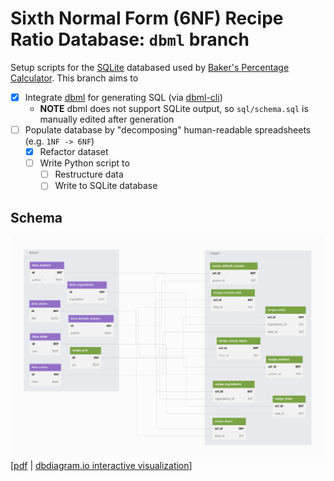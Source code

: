# Sixth Normal Form (6NF) Recipe Ratio Database: `dbml` branch

Setup scripts for the [SQLite][sqlite] databased used by [Baker's Percentage Calculator][bpcalcobs]. This branch aims to

- [x] Integrate [dbml][dbml] for generating SQL (via [dbml-cli][dbmlcli])
  - **NOTE** dbml does not support SQLite output, so `sql/schema.sql` is manually edited after generation
- [ ] Populate database by "decomposing" human-readable spreadsheets (e.g. `1NF -> 6NF`)
  - [x] Refactor dataset
  - [ ] Write Python script to
    - [ ] Restructure data
    - [ ] Write to SQLite database

## Schema
![database schema](dbml/schema.png)
[[pdf](dbml/schema.pdf) | [dbdiagram.io interactive visualization](https://dbdiagram.io/d/63dfc0d0296d97641d7e8c4f)]

<!--
## Schema (prior)
| Table                      | Type    | Columns                           |
|:---------------------------|:-------:|:----------------------------------|
| `authors`                  | `Data`  | `id, author`                      |
| `citation_access_dates`    | `Data`  | `id, access_date`                 |
| `citation_dates`           | `Data`  | `id, citation_date`               |
| `ingredients`              | `Data`  | `id, ingredient`                  |
| `masses`                   | `Data`  | `id, mass`                        |
| `recipes`                  | `Data`  | `id, recipe`                      |
| `recipe_access_date_ids`   | `Link`  | `recipe_id, access_date_id`       |
| `recipe_author_ids`        | `Link`  | `recipe_id, author_id`            |
| `recipe_citation_date_ids` | `Link`  | `recipe_id, citation_date_id`     |
| `recipe_mass_ids`          | `Link`  | `recipe_id, mass_id`              |
| `bakers_percentages`       | `Value` | `recipe_id, ingredient_id, ratio` |
| `citation_titles`          | `Value` | `recipe_id, title`                |
| `citation_urls`            | `Value` | `recipe_id, url`                  |

### Summaries
| Count | Table Type | Description                                                                  |
|:-----:|:----------:|:-----------------------------------------------------------------------------|
| `6`   | `Data`     | No columns reference other tables                                            |
| `4`   | `Link`     | All columns reference other tables                                           |
| `3`   | `Value`    | Primary Key<sup>\*</sup> is a reference, right-most column holds data values |

<span style="font-size: 10pt;"><sup>\*</sup> - Keys may be of airty `>= 1`.</span>

| Count | Entity             | Entity Type                         | Description                                                          |
|:-----:|:-------------------|:------------------------------------|:---------------------------------------------------------------------|
| `7`   | `recipe_id`        | `Primary Key, Integer, Foreign Key` | Key of `recipe_list`                                                 |
| `6`   | `id`               | `Primary Key, Integer`              | Integer identifier for data value, referenced by other tables        |
| `1`   | `access_date`      | `Text, No Null`                     | Date citation was accessed (`YYYY-MM-DD`)                            |
| `1`   | `access_date_id`   | `Integer, No Null, Foreign Key`     | Key of `recipe_citation_accessed_dates`                              |
| `1`   | `author`           | `Text, No Null`                     | Full name of author, e.g. "Suzie Quantum, Esq."                      |
| `1`   | `author_id`        | `Integer, Foreign Key`              | Key of `recipe_citation_authors`                                     |
| `1`   | `citation_date`    | `Text, No Null`                     | Date of citation (`[DD] Mon YYYY`)                                   |
| `1`   | `citation_date_id` | `Integer, Foreign Key`              | Key of `recipe_citation_date_values`                                 |
| `1`   | `ingredient`       | `Text, No Null`                     | Name of ingredient                                                   |
| `1`   | `ingredient_id`    | `Integer, Foreign Key`              | Key of `ingredient_list`                                             |
| `1`   | `mass`             | `Real, No Null`                     | Default mass for a recipe, in grams (g)                              |
| `1`   | `mass_id`          | `Integer, Foreign Key`              | Key of `default_masses`                                              |
| `1`   | `ratio`            | `Real, No Null`                     | Proportion of total flour an ingredient represents in a given recipe |
| `1`   | `recipe`           | `Text, No Null`                     | Name of recipe                                                       |
| `1`   | `title`            | `Text, No Null`                     | Title of recipe, sometimes diverges from `recipe`                    |
| `1`   | `url`              | `Text, No Null`                     | URL citation may be accessed at                                      |
//-->

[bpcalcobs]: https://observablehq.com/@jagrafft/bakers-percentage-calculator
[dbml]: https://www.dbml.org/
[dbmlcli]: https://www.dbml.org/cli/
[sqlite]: https://www.sqlite.org/
